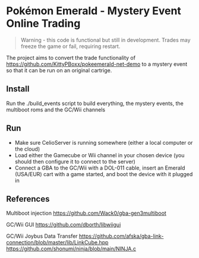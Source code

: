 # Pokémon Emerald - Mystery Event Online Trading

> Warning - this code is functional but still in development. Trades may freeze the game or fail, requiring restart. 

The project aims to convert the trade functionality of https://github.com/KittyPBoxx/pokeemerald-net-demo to a mystery event so that it can be run on an original cartrige. 

## Install 

Run the ./build_events script to build everything, the mystery events, the multiboot roms and the GC/Wii channels

## Run

- Make sure CelioServer is running somewhere (either a local computer or the cloud)
- Load either the Gamecube or Wii channel in your chosen device (you should then configure it to connect to the server)
- Connect a GBA to the GC/Wii with a DOL-011 cable, insert an Emerald (USA/EUR) cart with a game started, and boot the device with it plugged in

## References

Multiboot injection
https://github.com/Wack0/gba-gen3multiboot

GC/Wii GUI
https://github.com/dborth/libwiigui

GC/Wii Joybus Data Transfer
https://github.com/afska/gba-link-connection/blob/master/lib/LinkCube.hpp
https://github.com/shonumi/ninja/blob/main/NINJA.c